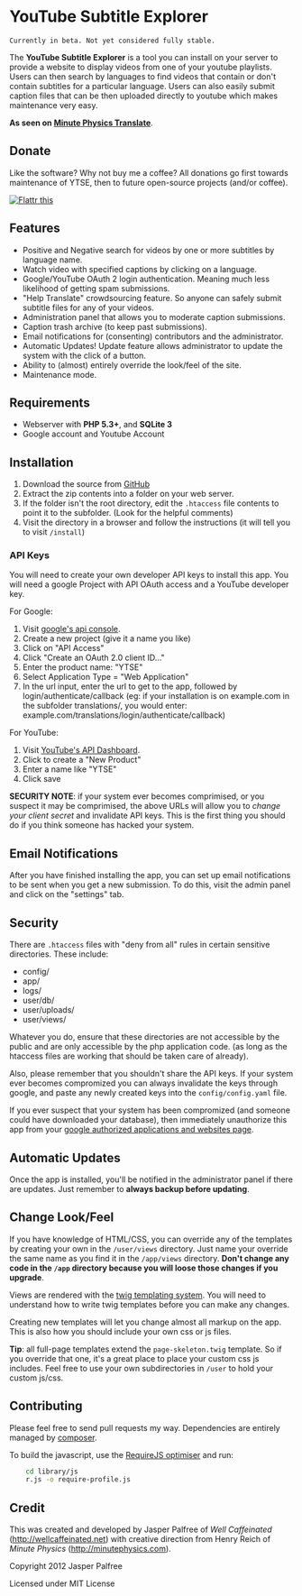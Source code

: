 # YouTube Subtitle Explorer

	Currently in beta. Not yet considered fully stable.

The **YouTube Subtitle Explorer** is a tool you can install on your server to provide a website to display videos from one of your youtube playlists. Users can then search by languages to find videos that contain or don't contain subtitles for a particular language. Users can also easily submit caption files that can be then uploaded directly to youtube which makes maintenance very easy.

**As seen on [Minute Physics Translate](http://translate.minutephysics.com)**.

## Donate

Like the software? Why not buy me a coffee? All donations go first towards maintenance of YTSE, then to future open-source projects (and/or coffee).

<a href="http://flattr.com/thing/928532/wellcaffeinatedyt-subtitle-explorer-on-GitHub" target="_blank">
<img src="http://api.flattr.com/button/flattr-badge-large.png" alt="Flattr this" title="Flattr this" border="0" /></a>

## Features

* Positive and Negative search for videos by one or more subtitles by language name.
* Watch video with specified captions by clicking on a language.
* Google/YouTube OAuth 2 login authentication. Meaning much less likelihood of getting spam submissions.
* "Help Translate" crowdsourcing feature. So anyone can safely submit subtitle files for any of your videos.
* Administration panel that allows you to moderate caption submissions.
* Caption trash archive (to keep past submissions).
* Email notifications for (consenting) contributors and the administrator.
* Automatic Updates! Update feature allows administrator to update the system with the click of a button.
* Ability to (almost) entirely override the look/feel of the site.
* Maintenance mode.

## Requirements

* Webserver with **PHP 5.3+**, and **SQLite 3**
* Google account and Youtube Account

## Installation

1. Download the source from [GitHub](https://github.com/wellcaffeinated/yt-subtitle-explorer)
2. Extract the zip contents into a folder on your web server.
3. If the folder isn't the root directory, edit the `.htaccess` file contents to point it to the subfolder. (Look for the helpful comments)
4. Visit the directory in a browser and follow the instructions (it will tell you to visit `/install`)

### API Keys

You will need to create your own developer API keys to install this app. You will need a google Project with API OAuth access and a YouTube developer key.

For Google:

1. Visit [google's api console](https://code.google.com/apis/console).
2. Create a new project (give it a name you like)
3. Click on "API Access"
4. Click "Create an OAuth 2.0 client ID..."
5. Enter the product name: "YTSE"
6. Select Application Type = "Web Application"
7. In the url input, enter the url to get to the app, followed by login/authenticate/callback (eg: if your installation is on example.com in the subfolder translations/, you would enter: example.com/translations/login/authenticate/callback)

For YouTube:

1. Visit [YouTube's API Dashboard](https://code.google.com/apis/youtube/dashboard).
2. Click to create a "New Product"
3. Enter a name like "YTSE"
4. Click save

**SECURITY NOTE**: if your system ever becomes comprimised, or you suspect it may be comprimised, the above URLs will allow you to *change your client secret* and invalidate API keys. This is the first thing you should do if you think someone has hacked your system.

## Email Notifications

After you have finished installing the app, you can set up email notifications to be sent when you get a new submission. To do this, visit the admin panel and click on the "settings" tab.

## Security

There are `.htaccess` files with "deny from all" rules in certain sensitive directories. These include:

* config/
* app/
* logs/
* user/db/
* user/uploads/
* user/views/

Whatever you do, ensure that these directories are not accessible by the public and are only accessible by the php application code. (as long as the htaccess files are working that should be taken care of already).

Also, please remember that you shouldn't share the API keys. If your system ever becomes compromized you can always invalidate the keys through google, and paste any newly created keys into the `config/config.yaml` file.

If you ever suspect that your system has been compromized (and someone could have downloaded your database), then immediately unauthorize this app from your [google authorized applications and websites page](https://www.google.com/settings/security).

## Automatic Updates

Once the app is installed, you'll be notified in the administrator panel if there are updates. Just remember to **always backup before updating**.

## Change Look/Feel

If you have knowledge of HTML/CSS, you can override any of the templates by creating your own in the `/user/views` directory. Just name your override the same name as you find it in the `/app/views` directory. **Don't change any code in the `/app` directory because you will loose those changes if you upgrade**.

Views are rendered with the [twig templating system](twig.sensiolabs.org/documentation). You will need to understand how to write twig templates before you can make any changes.

Creating new templates will let you change almost all markup on the app. This is also how you should include your own css or js files.

**Tip**: all full-page templates extend the `page-skeleton.twig` template. So if you override that one, it's a great place to place your custom css js includes. Feel free to use your own subdirectories in `/user` to hold your custom js/css.

## Contributing

Please feel free to send pull requests my way. Dependencies are entirely managed by [composer](http://getcomposer.org/).

To build the javascript, use the [RequireJS optimiser](http://requirejs.org/docs/optimization.html) and run:

```bash
	cd library/js
	r.js -o require-profile.js
```

## Credit

This was created and developed by Jasper Palfree of *Well Caffeinated* (http://wellcaffeinated.net) with creative direction from Henry Reich of *Minute Physics* (http://minutephysics.com).

Copyright 2012 Jasper Palfree

Licensed under MIT License
